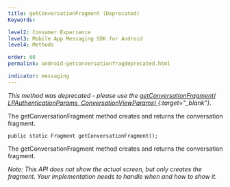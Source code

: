 ```yaml
---
title: getConversationFragment (Deprecated)
Keywords:

level2: Consumer Experience
level3: Mobile App Messaging SDK for Android
level4: Methods

order: 60
permalink: android-getconversationfragdeprecated.html

indicator: messaging
---
```


*This method was deprecated - please use the [getConversationFragment( LPAuthenticationParams, ConversationViewParams) ](android-getconversationfragfull.html){:target="_blank"}.*

The getConversationFragment method creates and returns the conversation fragment.

`public static Fragment getConversationFragment();`

The getConversationFragment method creates and returns the conversation fragment.

*Note: This API does not show the actual screen, but only creates the fragment. Your implementation needs to handle when and how to show it.*
